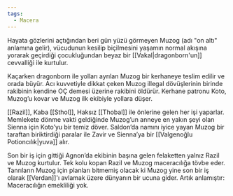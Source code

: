 ```yaml
---  
tags:  
  - Macera  
---  
```

  
Hayata gözlerini açtığından beri gün yüzü görmeyen Muzog (adı "on altı" anlamına gelir), vücudunun kesilip biçilmesini yaşamın normal akışına yorarak geçirdiği çocukluğundan beyaz bir [[Vakal|dragonborn'un]] cevvalliği ile kurtulur.  
  
Kaçarken dragonborn ile yolları ayrılan Muzog bir kerhaneye teslim edilir ve orada büyür. Acı kuvvetiyle dikkat çeken Muzog illegal dövüşlerinin birinde rakibinin kendine OÇ demesi üzerine rakibini öldürür. Kerhane patronu Koto, Muzog’u kovar ve Muzog ilk ekibiyle yollara düşer.  
  
[[Razil]], Kaba [[Sthol]], Haksız [[Thobal]] ile önlerine gelen her işi yaparlar. Memlekete dönme vakti geldiğinde Muzog’un anneye en yakın şeyi olan Sienna için Koto’yu bir temiz döver. Saldon’da namını iyice yayan Muzog bir taraftan biriktirdiği paralar ile Zavir ve Sienna’ya bir [[Valgenoğlu Potioncılık|yuva]] alır.  
  
Son bir iş için gittiği Agnon’da ekibinin başına gelen felaketten yalnız Razil ve Muzog kurtulur. Tek kolu kopan Razil ve Muzog maceracılığa tövbe eder. Tanrıların Muzog için planları bitmemiş olacak ki Muzog yine son bir iş olarak [[Verdan]]'ı avlamak üzere dünyanın bir ucuna gider. Artık anlamıştır: Maceracılığın emekliliği yok.